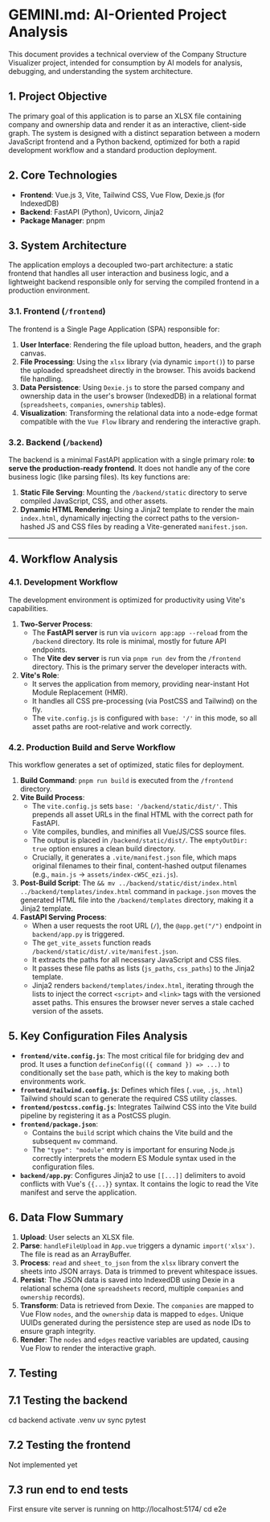 # GEMINI.md: AI-Oriented Project Analysis

This document provides a technical overview of the Company Structure Visualizer project, intended for consumption by AI models for analysis, debugging, and understanding the system architecture.

## 1. Project Objective

The primary goal of this application is to parse an XLSX file containing company and ownership data and render it as an interactive, client-side graph. The system is designed with a distinct separation between a modern JavaScript frontend and a Python backend, optimized for both a rapid development workflow and a standard production deployment.

## 2. Core Technologies

-   **Frontend**: Vue.js 3, Vite, Tailwind CSS, Vue Flow, Dexie.js (for IndexedDB)
-   **Backend**: FastAPI (Python), Uvicorn, Jinja2
-   **Package Manager**: pnpm

## 3. System Architecture

The application employs a decoupled two-part architecture: a static frontend that handles all user interaction and business logic, and a lightweight backend responsible only for serving the compiled frontend in a production environment.

### 3.1. Frontend (`/frontend`)

The frontend is a Single Page Application (SPA) responsible for:
1.  **User Interface**: Rendering the file upload button, headers, and the graph canvas.
2.  **File Processing**: Using the `xlsx` library (via dynamic `import()`) to parse the uploaded spreadsheet directly in the browser. This avoids backend file handling.
3.  **Data Persistence**: Using `Dexie.js` to store the parsed company and ownership data in the user's browser (IndexedDB) in a relational format (`spreadsheets`, `companies`, `ownership` tables).
4.  **Visualization**: Transforming the relational data into a node-edge format compatible with the `Vue Flow` library and rendering the interactive graph.

### 3.2. Backend (`/backend`)

The backend is a minimal FastAPI application with a single primary role: **to serve the production-ready frontend**. It does not handle any of the core business logic (like parsing files). Its key functions are:
1.  **Static File Serving**: Mounting the `/backend/static` directory to serve compiled JavaScript, CSS, and other assets.
2.  **Dynamic HTML Rendering**: Using a Jinja2 template to render the main `index.html`, dynamically injecting the correct paths to the version-hashed JS and CSS files by reading a Vite-generated `manifest.json`.

---

## 4. Workflow Analysis

### 4.1. Development Workflow

The development environment is optimized for productivity using Vite's capabilities.

1.  **Two-Server Process**:
    -   The **FastAPI server** is run via `uvicorn app:app --reload` from the `/backend` directory. Its role is minimal, mostly for future API endpoints.
    -   The **Vite dev server** is run via `pnpm run dev` from the `/frontend` directory. This is the primary server the developer interacts with.
2.  **Vite's Role**:
    -   It serves the application from memory, providing near-instant Hot Module Replacement (HMR).
    -   It handles all CSS pre-processing (via PostCSS and Tailwind) on the fly.
    -   The `vite.config.js` is configured with `base: '/'` in this mode, so all asset paths are root-relative and work correctly.

### 4.2. Production Build and Serve Workflow

This workflow generates a set of optimized, static files for deployment.

1.  **Build Command**: `pnpm run build` is executed from the `/frontend` directory.
2.  **Vite Build Process**:
    -   The `vite.config.js` sets `base: '/backend/static/dist/'`. This prepends all asset URLs in the final HTML with the correct path for FastAPI.
    -   Vite compiles, bundles, and minifies all Vue/JS/CSS source files.
    -   The output is placed in `/backend/static/dist/`. The `emptyOutDir: true` option ensures a clean build directory.
    -   Crucially, it generates a `.vite/manifest.json` file, which maps original filenames to their final, content-hashed output filenames (e.g., `main.js` -> `assets/index-cW5C_ezi.js`).
3.  **Post-Build Script**: The `&& mv ../backend/static/dist/index.html ../backend/templates/index.html` command in `package.json` moves the generated HTML file into the `/backend/templates` directory, making it a Jinja2 template.
4.  **FastAPI Serving Process**:
    -   When a user requests the root URL (`/`), the `@app.get("/")` endpoint in `backend/app.py` is triggered.
    -   The `get_vite_assets` function reads `/backend/static/dist/.vite/manifest.json`.
    -   It extracts the paths for all necessary JavaScript and CSS files.
    -   It passes these file paths as lists (`js_paths`, `css_paths`) to the Jinja2 template.
    -   Jinja2 renders `backend/templates/index.html`, iterating through the lists to inject the correct `<script>` and `<link>` tags with the versioned asset paths. This ensures the browser never serves a stale cached version of the assets.

## 5. Key Configuration Files Analysis

-   **`frontend/vite.config.js`**: The most critical file for bridging dev and prod. It uses a function `defineConfig(({ command }) => ...)` to conditionally set the `base` path, which is the key to making both environments work.
-   **`frontend/tailwind.config.js`**: Defines which files (`.vue`, `.js`, `.html`) Tailwind should scan to generate the required CSS utility classes.
-   **`frontend/postcss.config.js`**: Integrates Tailwind CSS into the Vite build pipeline by registering it as a PostCSS plugin.
-   **`frontend/package.json`**:
    -   Contains the `build` script which chains the Vite build and the subsequent `mv` command.
    -   The `"type": "module"` entry is important for ensuring Node.js correctly interprets the modern ES Module syntax used in the configuration files.
-   **`backend/app.py`**: Configures Jinja2 to use `[[...]]` delimiters to avoid conflicts with Vue's `{{...}}` syntax. It contains the logic to read the Vite manifest and serve the application.

## 6. Data Flow Summary

1.  **Upload**: User selects an XLSX file.
2.  **Parse**: `handleFileUpload` in `App.vue` triggers a dynamic `import('xlsx')`. The file is read as an ArrayBuffer.
3.  **Process**: `read` and `sheet_to_json` from the `xlsx` library convert the sheets into JSON arrays. Data is trimmed to prevent whitespace issues.
4.  **Persist**: The JSON data is saved into IndexedDB using Dexie in a relational schema (one `spreadsheets` record, multiple `companies` and `ownership` records).
5.  **Transform**: Data is retrieved from Dexie. The `companies` are mapped to Vue Flow `nodes`, and the `ownership` data is mapped to `edges`. Unique UUIDs generated during the persistence step are used as node IDs to ensure graph integrity.
6.  **Render**: The `nodes` and `edges` reactive variables are updated, causing Vue Flow to render the interactive graph.


## 7. Testing 

## 7.1 Testing the backend

cd backend
activate .venv
uv sync
pytest

## 7.2 Testing the frontend

Not implemented yet

## 7.3 run end to end tests

First ensure vite server is running on  http://localhost:5174/
cd e2e
